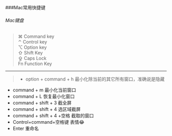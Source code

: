 ###Mac常用快捷键

###### Mac键盘
>⌘	Command key  
>⌃	Control key  
>⌥	Option key  
>⇧	Shift Key  
>⇪	Caps Lock  
>Fn	Function Key

---
>* option + command + h 最小化除当前的其它所有窗口，准确说是隐藏
* command + m 最小化当前窗口
* command + L 恢复最小化窗口
* command + shift + 3 截全屏
* command + shift + 4 选区域截屏
* command + shift + 4 +空格 截取的窗口
* Control+command+空格键 表情😂
* Enter 重命名